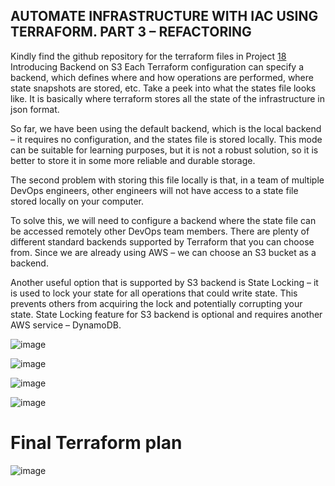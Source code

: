 ## AUTOMATE INFRASTRUCTURE WITH IAC USING TERRAFORM. PART 3 – REFACTORING

Kindly find the github repository for the terraform files in Project [18](https://github.com/Damdev-95/Project18-PBL)
Introducing Backend on S3
Each Terraform configuration can specify a backend, which defines where and how operations are performed, where state snapshots are stored, etc.
Take a peek into what the states file looks like. It is basically where terraform stores all the state of the infrastructure in json format.

So far, we have been using the default backend, which is the local backend – it requires no configuration, and the states file is stored locally. This mode can be suitable for learning purposes, but it is not a robust solution, so it is better to store it in some more reliable and durable storage.

The second problem with storing this file locally is that, in a team of multiple DevOps engineers, other engineers will not have access to a state file stored locally on your computer.

To solve this, we will need to configure a backend where the state file can be accessed remotely other DevOps team members. There are plenty of different standard backends supported by Terraform that you can choose from. Since we are already using AWS – we can choose an S3 bucket as a backend.

Another useful option that is supported by S3 backend is State Locking – it is used to lock your state for all operations that could write state. This prevents others from acquiring the lock and potentially corrupting your state. State Locking feature for S3 backend is optional and requires another AWS service – DynamoDB.

![image](https://user-images.githubusercontent.com/71001536/173785054-0a309422-27c9-4158-9d99-071f6c59a201.png)

![image](https://user-images.githubusercontent.com/71001536/173804586-1dde4808-5b9f-4b59-983a-8e1cac45f4da.png)

![image](https://user-images.githubusercontent.com/71001536/173806281-98ac4b43-2eac-409c-8f39-134421b9a735.png)

![image](https://user-images.githubusercontent.com/71001536/173808060-4bbf1634-125f-4178-aa2f-c38c692ef315.png)

# Final Terraform plan 
![image](https://user-images.githubusercontent.com/71001536/173808389-e11253f6-06d2-468f-8c45-0a86ea9743cd.png)

